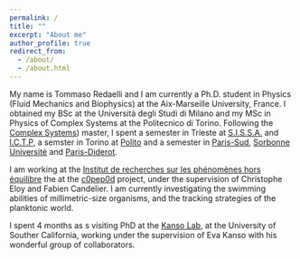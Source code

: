 ```yaml
---
permalink: /
title: ""
excerpt: "About me"
author_profile: true
redirect_from: 
  - /about/
  - /about.html
---
```


My name is Tommaso Redaelli and I am currently a Ph.D. student in Physics (Fluid Mechanics and Biophysics) at the Aix-Marseille University, France. I obtained my BSc at the Università degli Studi di Milano and my MSc in Physics of Complex Systems at the Politecnico di Torino. Following the [Complex Systems](http://www.pcs.polito.it/)) master, I spent a semester in Trieste at [S.I.S.S.A.](https://www.sissa.it/)  and [I.C.T.P](https://www.ictp.it/), a semster in Torino at [Polito](https://www.polito.it/) and a semester in [Paris-Sud](https://www.universite-paris-saclay.fr/), [Sorbonne Université](https://www.sorbonne-universite.fr/en) and [Paris-Diderot](https://u-paris.fr/).


I am working at the [Institut de recherches sur les phénomènes hors équilibre](https://irphe.univ-amu.fr/) the at the [c0pep0d](https://c0pep0d.github.io/) project, under the supervision of Christophe Eloy and Fabien Candelier. I am currently investigating the swimming abilities of millimetric-size organisms, and the tracking strategies of the planktonic world.


I spent 4 months as s visiting PhD at the [Kanso Lab](https://sites.usc.edu/kansolab/), at the University of Souther California, working under the supervision of Eva Kanso with his wonderful group of collaborators.

